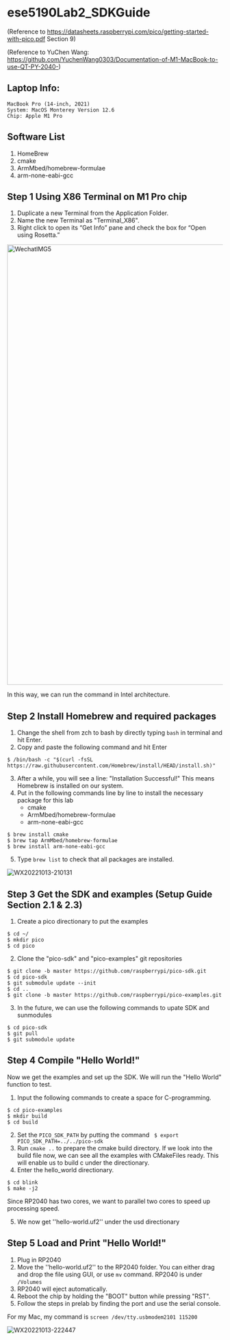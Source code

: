 # ese5190Lab2_SDKGuide 
(Reference to https://datasheets.raspberrypi.com/pico/getting-started-with-pico.pdf Section 9)

(Reference to YuChen Wang: https://github.com/YuchenWang0303/Documentation-of-M1-MacBook-to-use-QT-PY-2040-)

## Laptop Info:
	MacBook Pro (14-inch, 2021)
	System: MacOS Monterey Version 12.6
	Chip: Apple M1 Pro

## Software List
1. HomeBrew
2. cmake
3. ArmMbed/homebrew-formulae
4. arm-none-eabi-gcc
	

## Step 1 Using X86 Terminal on M1 Pro chip
1. Duplicate a new Terminal from the Application Folder.
2. Name the new Terminal as "Terminal_X86". 
3. Right click to open its “Get Info” pane and check the box for “Open using Rosetta.”

<img width="1029" alt="WechatIMG5" src="https://user-images.githubusercontent.com/114244957/195737554-85f9d637-69af-4841-999d-3059788928f3.png">

In this way, we can run the command in Intel architecture.

## Step 2 Install Homebrew and required packages
1. Change the shell from zch to bash by directly typing ```bash``` in terminal and hit Enter.
2. Copy and paste the following command and hit Enter

```
$ /bin/bash -c "$(curl -fsSL https://raw.githubusercontent.com/Homebrew/install/HEAD/install.sh)"
```

3. After a while, you will see a line: "Installation Successful!" This means Homebrew is installed on our system.
4. Put in the following commands line by line to install the necessary package for this lab
   - cmake 
   - ArmMbed/homebrew-formulae 
   - arm-none-eabi-gcc

```
$ brew install cmake
$ brew tap ArmMbed/homebrew-formulae
$ brew install arm-none-eabi-gcc
```

5. Type ```brew list``` to check that all packages are installed.

![WX20221013-210131](https://user-images.githubusercontent.com/114244957/195738671-80cc8ec9-4f6f-4da6-beb4-de81fe4af9dd.png)

## Step 3 Get the SDK and examples (Setup Guide Section 2.1 & 2.3)
1. Create a pico directionary to put the examples
```
$ cd ~/
$ mkdir pico
$ cd pico
```
2. Clone the "pico-sdk" and "pico-examples" git repositories
```
$ git clone -b master https://github.com/raspberrypi/pico-sdk.git
$ cd pico-sdk
$ git submodule update --init
$ cd ..
$ git clone -b master https://github.com/raspberrypi/pico-examples.git
```
3. In the future, we can use the following commands to upate SDK and sunmodules
```
$ cd pico-sdk
$ git pull
$ git submodule update
```

## Step 4 Compile "Hello World!"
Now we get the examples and set up the SDK. We will run the "Hello World" function to test.
1. Input the following commands to create a space for C-programming.
```
$ cd pico-examples
$ mkdir build
$ cd build
```
2. Set the ```PICO_SDK_PATH``` by putting the command ``` $ export PICO_SDK_PATH=../../pico-sdk```
3. Run ```cmake ..``` to prepare the cmake build directory. If we look into the build file now, we can see all the examples with CMakeFiles ready. This will enable us to build c under the directionary.
4. Enter the hello_world directionary.
```
$ cd blink
$ make -j2
```
Since RP2040 has two cores, we want to parallel two cores to speed up processing speed.

5. We now get ''hello-world.uf2'' under the usd directionary

## Step 5 Load and Print "Hello World!"
1. Plug in RP2040
2. Move the ''hello-world.uf2'' to the RP2040 folder. You can either drag and drop the file using GUI, or use ```mv``` command. RP2040 is under ```/Volumes```
3. RP2040 will eject automatically.
4. Reboot the chip by holding the "BOOT" button while pressing "RST".
5. Follow the steps in prelab by finding the port and use the serial console. 

For my Mac, my command is ```screen /dev/tty.usbmodem2101 115200```

![WX20221013-222447](https://user-images.githubusercontent.com/114244957/195751573-a505588f-9c78-4574-aa13-941c72a86acf.png)

